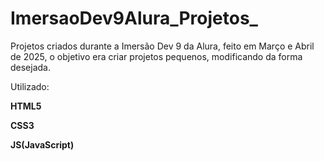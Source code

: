 # ImersaoDev9Alura_Projetos_

Projetos criados durante a Imersão Dev 9 da Alura, feito em Março e Abril de 2025, o objetivo era criar projetos pequenos, modificando da forma desejada.

Utilizado:


**HTML5**

**CSS3**

**JS(JavaScript)**
